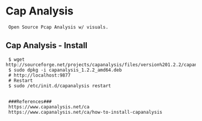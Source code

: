 Cap Analysis
=====

     Open Source Pcap Analysis w/ visuals. 

Cap Analysis - Install
----------------------

     $ wget http://sourceforge.net/projects/capanalysis/files/version%201.2.2/capanalysis_1.2.2_amd64.deb/download
     $ sudo dpkg -i capanalysis_1.2.2_amd64.deb
     # http://localhost:9877
     # Restart
     $ sudo /etc/init.d/capanalysis restart


     ###References###
     https://www.capanalysis.net/ca
     https://www.capanalysis.net/ca/how-to-install-capanalysis
